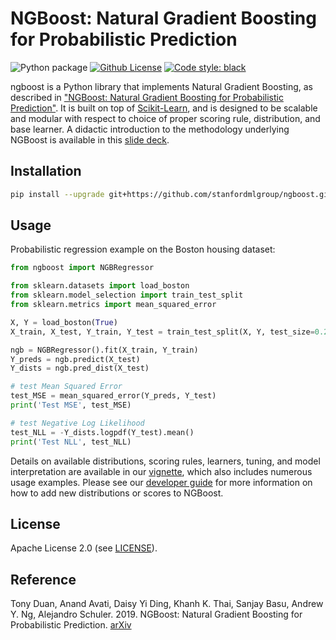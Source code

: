 # NGBoost: Natural Gradient Boosting for Probabilistic Prediction

![Python package](https://github.com/stanfordmlgroup/ngboost/workflows/Python%20package/badge.svg)
[![Github License](https://img.shields.io/badge/License-Apache%202.0-blue.svg)](https://opensource.org/licenses/Apache-2.0)
[![Code style: black](https://img.shields.io/badge/code%20style-black-000000.svg)](https://github.com/psf/black)

ngboost is a Python library that implements Natural Gradient Boosting, as described in ["NGBoost: Natural Gradient Boosting for Probabilistic Prediction"](https://stanfordmlgroup.github.io/projects/ngboost/). It is built on top of [Scikit-Learn](https://scikit-learn.org/stable/), and is designed to be scalable and modular with respect to choice of proper scoring rule, distribution, and base learner. A didactic introduction to the methodology underlying NGBoost is available in this [slide deck](https://drive.google.com/file/d/183BWFAdFms81MKy6hSku8qI97OwS_JH_/view?usp=sharing).

## Installation

```sh
pip install --upgrade git+https://github.com/stanfordmlgroup/ngboost.git
```

## Usage

Probabilistic regression example on the Boston housing dataset:

```python
from ngboost import NGBRegressor

from sklearn.datasets import load_boston
from sklearn.model_selection import train_test_split
from sklearn.metrics import mean_squared_error

X, Y = load_boston(True)
X_train, X_test, Y_train, Y_test = train_test_split(X, Y, test_size=0.2)

ngb = NGBRegressor().fit(X_train, Y_train)
Y_preds = ngb.predict(X_test)
Y_dists = ngb.pred_dist(X_test)

# test Mean Squared Error
test_MSE = mean_squared_error(Y_preds, Y_test)
print('Test MSE', test_MSE)

# test Negative Log Likelihood
test_NLL = -Y_dists.logpdf(Y_test).mean()
print('Test NLL', test_NLL)
```

Details on available distributions, scoring rules, learners, tuning, and model interpretation are available in our [vignette](https://github.com/stanfordmlgroup/ngboost/blob/master/examples/vignette.ipynb), which also includes numerous usage examples. Please see our [developer guide](https://github.com/stanfordmlgroup/ngboost/blob/master/examples/dev_vignette.ipynb) for more information on how to add new distributions or scores to NGBoost.

## License

Apache License 2.0 (see [LICENSE](https://github.com/stanfordmlgroup/ngboost/blob/master/LICENSE)).

## Reference

Tony Duan, Anand Avati, Daisy Yi Ding, Khanh K. Thai, Sanjay Basu, Andrew Y. Ng, Alejandro Schuler. 2019.
NGBoost: Natural Gradient Boosting for Probabilistic Prediction.
[arXiv](https://arxiv.org/abs/1910.03225)
